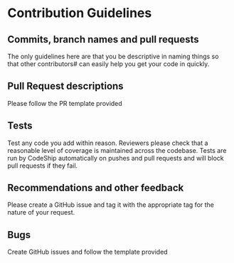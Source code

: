 # Contribution Guidelines
## Commits, branch names and pull requests
The only guidelines here are that you be descriptive in naming things so that other contributors#
can easily help you get your code in quickly.

## Pull Request descriptions
Please follow the PR template provided

## Tests
Test any code you add within reason. Reviewers please check that a reasonable level of coverage 
is maintained across the codebase. Tests are run by CodeShip automatically on pushes and pull requests and 
will block pull requests if they fail.

## Recommendations and other feedback
Please create a GitHub issue and tag it with the appropriate tag for the nature of your request.

## Bugs
Create GitHub issues and follow the template provided
